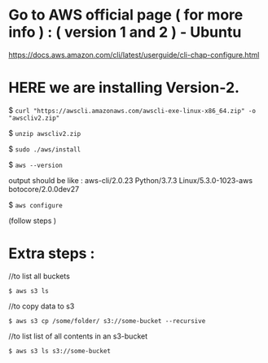 
# Go to AWS official page ( for more info ) : ( version 1 and 2 ) - Ubuntu

https://docs.aws.amazon.com/cli/latest/userguide/cli-chap-configure.html

# HERE we are installing Version-2.

 $ `curl "https://awscli.amazonaws.com/awscli-exe-linux-x86_64.zip" -o "awscliv2.zip"`
 
 $ `unzip awscliv2.zip`
 
 $ `sudo ./aws/install`
 
 $ `aws --version`
 
 output should be like : aws-cli/2.0.23 Python/3.7.3 Linux/5.3.0-1023-aws botocore/2.0.0dev27
 
 $ `aws configure`
 
 (follow steps )
 
 
 # Extra steps : 
 
 //to list all buckets 
 
 `$ aws s3 ls`
 
 //to copy data to s3 
 
 `$ aws s3 cp /some/folder/ s3://some-bucket --recursive`
 
 //to list list of all contents in an s3-bucket
 
 `$ aws s3 ls s3://some-bucket`
